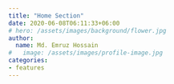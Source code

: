 ```yaml
---
title: "Home Section"
date: 2020-06-08T06:11:33+06:00
# hero: /assets/images/background/flower.jpg
author:
  name: Md. Emruz Hossain
#   image: /assets/images/profile-image.jpg
categories:
- features
---
```


